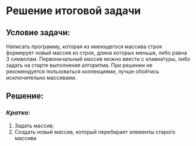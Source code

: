 # Решение итоговой задачи
## Условие задачи:
Написать программу, которая из имеющегося массива строк формирует новый массив из строк, длина которых меньше, либо равна 3 символам. Первоначальный массив можно ввести с клавиатуры, либо задать на старте выполнения алгоритма. При решении не рекомендуется пользоваться коллекциями, лучше обойтись исключительно массивами.
## Решение:
### *Кратко:*
1. Задать массив;
2. Создать новый массив, который перебирает элементы старого массива 
